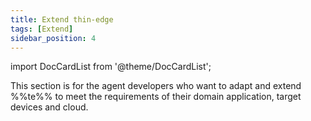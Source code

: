 ```yaml
---
title: Extend thin-edge
tags: [Extend]
sidebar_position: 4
---
```


import DocCardList from '@theme/DocCardList';

This section is for the agent developers who want to adapt and extend %%te%%
to meet the requirements of their domain application, target devices and cloud.

<DocCardList />